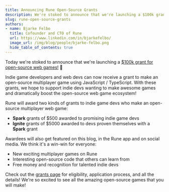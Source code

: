 ```yaml
---
title: Announcing Rune Open-Source Grants
description: We're stoked to announce that we're launching a $100k grant for open-source web games!
slug: rune-open-source-grants
authors:
- name: Bjarke Felbo
  title: Cofounder and CTO of Rune
  url: https://www.linkedin.com/in/bjarkefelbo/
  image_url: /img/blog/people/bjarke-felbo.png
  hide_table_of_contents: true
---
```


Today we're stoked to announce that we're launching a [$100k grant for open-source web games!](https://grant.rune.ai) 🥳

Indie game developers and web devs can now receive a grant to make an open-source multiplayer game using JavaScript / TypeScript. With these grants, we hope to support indie devs wanting to make awesome games and dramatically boost the open-source web game ecosystem!

Rune will award two kinds of grants to indie game devs who make an open-source multiplayer web game:

- **Spark** grants of $500 awarded to promising indie game devs
- **Ignite** grants of $5000 awarded to devs proven themselves with a **Spark** grant

Awardees will also get featured on this blog, in the Rune app and on social media. We think it's a win-win for everyone:

- New exciting multiplayer games on Rune
- Interesting open-source code that others can learn from
- Free money and recognition for talented indie devs

Check out the [grants page](https://grant.rune.ai) for eligibility, application process, and all the details! We're so excited to see all the amazing open-source games that you will make! 
